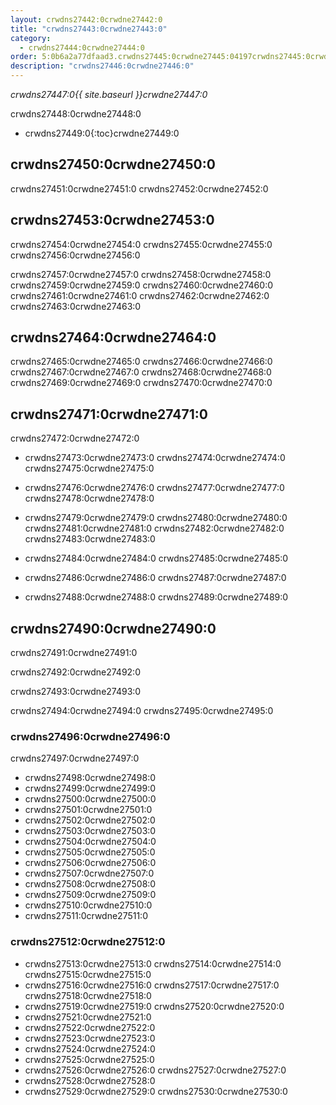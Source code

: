 ```yaml
---
layout: crwdns27442:0crwdne27442:0
title: "crwdns27443:0crwdne27443:0"
category:
  - crwdns27444:0crwdne27444:0
order: 5:0b6a2a77dfaad3.crwdns27445:0crwdne27445:04197crwdns27445:0crwdne27445:027crwdns27445:0crwdne27445:0
description: "crwdns27446:0crwdne27446:0"
---
```

*crwdns27447:0{{ site.baseurl }}crwdne27447:0*

crwdns27448:0crwdne27448:0

- crwdns27449:0{:toc}crwdne27449:0

## crwdns27450:0crwdne27450:0

crwdns27451:0crwdne27451:0 crwdns27452:0crwdne27452:0

## crwdns27453:0crwdne27453:0

crwdns27454:0crwdne27454:0 crwdns27455:0crwdne27455:0 crwdns27456:0crwdne27456:0

crwdns27457:0crwdne27457:0 crwdns27458:0crwdne27458:0 crwdns27459:0crwdne27459:0 crwdns27460:0crwdne27460:0 crwdns27461:0crwdne27461:0 crwdns27462:0crwdne27462:0 crwdns27463:0crwdne27463:0

## crwdns27464:0crwdne27464:0

crwdns27465:0crwdne27465:0 crwdns27466:0crwdne27466:0 crwdns27467:0crwdne27467:0 crwdns27468:0crwdne27468:0 crwdns27469:0crwdne27469:0 crwdns27470:0crwdne27470:0

## crwdns27471:0crwdne27471:0

crwdns27472:0crwdne27472:0

- crwdns27473:0crwdne27473:0 crwdns27474:0crwdne27474:0 crwdns27475:0crwdne27475:0

- crwdns27476:0crwdne27476:0 crwdns27477:0crwdne27477:0 crwdns27478:0crwdne27478:0

- crwdns27479:0crwdne27479:0 crwdns27480:0crwdne27480:0 crwdns27481:0crwdne27481:0 crwdns27482:0crwdne27482:0 crwdns27483:0crwdne27483:0

- crwdns27484:0crwdne27484:0 crwdns27485:0crwdne27485:0

- crwdns27486:0crwdne27486:0 crwdns27487:0crwdne27487:0

- crwdns27488:0crwdne27488:0 crwdns27489:0crwdne27489:0

## crwdns27490:0crwdne27490:0

crwdns27491:0crwdne27491:0

crwdns27492:0crwdne27492:0

crwdns27493:0crwdne27493:0

crwdns27494:0crwdne27494:0 crwdns27495:0crwdne27495:0

### crwdns27496:0crwdne27496:0

<!-- TODO: automate this from event-cataloger --> crwdns27497:0crwdne27497:0

- crwdns27498:0crwdne27498:0
- crwdns27499:0crwdne27499:0
- crwdns27500:0crwdne27500:0
- crwdns27501:0crwdne27501:0
- crwdns27502:0crwdne27502:0
- crwdns27503:0crwdne27503:0
- crwdns27504:0crwdne27504:0
- crwdns27505:0crwdne27505:0
- crwdns27506:0crwdne27506:0
- crwdns27507:0crwdne27507:0
- crwdns27508:0crwdne27508:0
- crwdns27509:0crwdne27509:0
- crwdns27510:0crwdne27510:0
- crwdns27511:0crwdne27511:0

### crwdns27512:0crwdne27512:0

- crwdns27513:0crwdne27513:0 crwdns27514:0crwdne27514:0 crwdns27515:0crwdne27515:0
- crwdns27516:0crwdne27516:0 crwdns27517:0crwdne27517:0 crwdns27518:0crwdne27518:0
- crwdns27519:0crwdne27519:0 crwdns27520:0crwdne27520:0
- crwdns27521:0crwdne27521:0
- crwdns27522:0crwdne27522:0
- crwdns27523:0crwdne27523:0
- crwdns27524:0crwdne27524:0
- crwdns27525:0crwdne27525:0
- crwdns27526:0crwdne27526:0 crwdns27527:0crwdne27527:0
- crwdns27528:0crwdne27528:0
- crwdns27529:0crwdne27529:0 crwdns27530:0crwdne27530:0